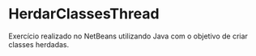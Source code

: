 # HerdarClassesThread
Exercício realizado no NetBeans utilizando Java com o objetivo de criar classes herdadas. 
